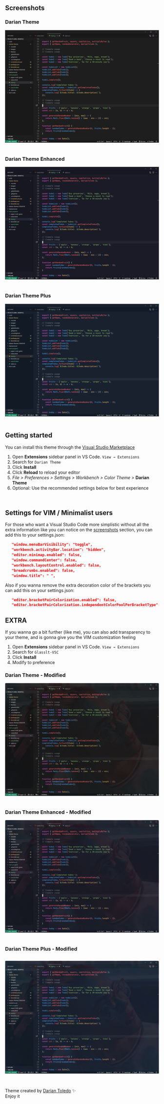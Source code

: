 <!-- Cover image -->

## Screenshots

### Darian Theme

![Darian Theme](images/darian-theme.png)
&nbsp;

### Darian Theme Enhanced

![Darian Theme Enhanced](images/darian-theme-enhanced.png)
&nbsp;

### Darian Theme Plus

![Darian Theme Plus](images/darian-theme-plus.png)
&nbsp;

## Getting started

You can install this theme through the [Visual Studio Marketplace](https://marketplace.visualstudio.com/items?itemName=darianmorat.darian-theme)

1. Open **Extensions** sidebar panel in VS Code. `View → Extensions`
2. Search for `Darian Theme`
3. Click **Install**
4. Click **Reload** to reload your editor
5. _File > Preferences > Settings > Workbench > Color Theme >_ **Darian Theme**
6. Optional: Use the recommended settings below for best experience

&nbsp;

## Settings for VIM / Minimalist users

For those who want a Visual Studio Code more simplistic without all the extra information like you can notice on the <a href="#screenshots">screenshots</a> section, you can add this to your settings.json:

```json
   "window.menuBarVisibility": "toggle",
   "workbench.activityBar.location": "hidden",
   "editor.minimap.enabled": false,
   "window.commandCenter": false,
   "workbench.layoutControl.enabled": false,
   "breadcrumbs.enabled": false,
   "window.title": " ",
```

Also if you wanna remove the extra decoration color of the brackets you can add this on your settings.json:

```json
   "editor.bracketPairColorization.enabled": false,
   "editor.bracketPairColorization.independentColorPoolPerBracketType": false,
```

## EXTRA

If you wanna go a bit further (like me), you can also add transparency to your theme, and is gonna give you the VIM customization feeling

1. Open **Extensions** sidebar panel in VS Code. `View → Extensions`
2. Search for `Glasslt-VSC`
3. Click **Install**
4. Modify to preference

### Darian Theme - Modified

![Darian Theme - Modify](images/darian-theme-modified.png)
&nbsp;

### Darian Theme Enhanced - Modified

![Darian Theme Enhanced - Modify](images/darian-theme-enhanced-modified.png)
&nbsp;

### Darian Theme Plus - Modified

![Darian Theme Plus - Modify](images/darian-theme-plus-modified.png)
&nbsp;
---

Theme created by <a href="https://github.com/darianmorat">Darian Toledo</a> ✨ <br />
Enjoy it
